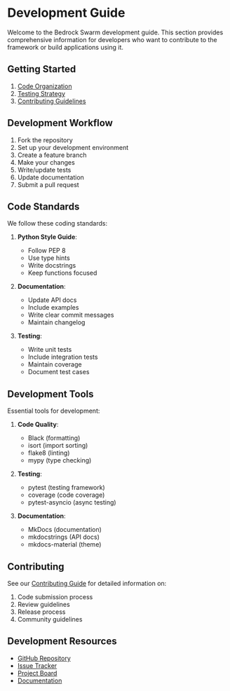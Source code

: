 # Development Guide

Welcome to the Bedrock Swarm development guide. This section provides comprehensive information for developers who want to contribute to the framework or build applications using it.

## Getting Started

1. [Code Organization](organization.md)
2. [Testing Strategy](testing.md)
3. [Contributing Guidelines](contributing.md)

## Development Workflow

1. Fork the repository
2. Set up your development environment
3. Create a feature branch
4. Make your changes
5. Write/update tests
6. Update documentation
7. Submit a pull request

## Code Standards

We follow these coding standards:

1. **Python Style Guide**:
   - Follow PEP 8
   - Use type hints
   - Write docstrings
   - Keep functions focused

2. **Documentation**:
   - Update API docs
   - Include examples
   - Write clear commit messages
   - Maintain changelog

3. **Testing**:
   - Write unit tests
   - Include integration tests
   - Maintain coverage
   - Document test cases

## Development Tools

Essential tools for development:

1. **Code Quality**:
   - Black (formatting)
   - isort (import sorting)
   - flake8 (linting)
   - mypy (type checking)

2. **Testing**:
   - pytest (testing framework)
   - coverage (code coverage)
   - pytest-asyncio (async testing)

3. **Documentation**:
   - MkDocs (documentation)
   - mkdocstrings (API docs)
   - mkdocs-material (theme)

## Contributing

See our [Contributing Guide](contributing.md) for detailed information on:

1. Code submission process
2. Review guidelines
3. Release process
4. Community guidelines

## Development Resources

- [GitHub Repository](https://github.com/sandrich/bedrock-swarm)
- [Issue Tracker](https://github.com/sandrich/bedrock-swarm/issues)
- [Project Board](https://github.com/sandrich/bedrock-swarm/projects)
- [Documentation](https://sandrich.github.io/bedrock-swarm)
